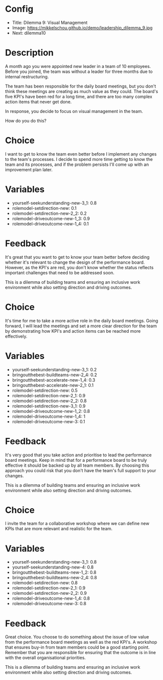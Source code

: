 # Config
 - Title: Dilemma 9: Visual Management
 - Image: https://mikkelschou.github.io/demo/leadership_dilemma_9.jpg
 - Next: dilemma10

# Description
A month ago you were appointed new leader in a team of 10 employees. Before you joined, the team was without a leader for three months due to internal restructuring. 

The team has been responsible for the daily board meetings, but you don't think these meetings are creating as much value as they could. The board's five KPI's have been red for a long time, and there are too many complex action items that never get done.

In response, you decide to focus on visual management in the team.  

How do you do this?

# Choice
I want to get to know the team even better before I implement any changes to the team's processes. I decide to spend  more time getting to know the team and its processes, and if the problem persists I'll come up with an improvement plan later.

# Variables
- yourself-seekunderstanding-new-3_1: 0.8
- rolemodel-setdirection-new: 0.1
- rolemodel-setdirection-new-2_2: 0.2
- rolemodel-driveoutcome-new-1_3: 0.9
- rolemodel-driveoutcome-new-1_4: 0.1

# Feedback
It's great that you want to get to know your team better before deciding whether it's relevant to change the design of the performance board. However, as the KPI's are red, you don't know whether the status reflects important challenges that need to be addressed soon. 

This is a dilemma of building teams and ensuring an inclusive work environment while also setting direction and driving outcomes.




# Choice
It's time for me to take a more active role in the daily board meetings. Going forward, I will lead the meetings and set a more clear direction for the team by demonstrating how KPI's and action items can be reached more effectively.

# Variables
- yourself-seekunderstanding-new-3_1: 0.2
- bringoutthebest-buildteams-new-2_4: 0.2
- bringoutthebest-accelerate-new-1_4: 0.3
- bringoutthebest-accelerate-new-2_1: 0.1
- rolemodel-setdirection-new: 0.5
- rolemodel-setdirection-new-2_1: 0.9
- rolemodel-setdirection-new-2_2: 0.8
- rolemodel-setdirection-new-3_1: 0.9
- rolemodel-driveoutcome-new-1_2: 0.8
- rolemodel-driveoutcome-new-1_4: 1
- rolemodel-driveoutcome-new-3: 0.1


# Feedback
It's very good that you take action and prioritise to lead the performance board meetings. Keep in mind that for a performance board to be truly effective it should be backed up by all team members. By choosing this approach you could risk that you don't have the team's full support to your changes. 

This is a dilemma of building teams and ensuring an inclusive work environment while also setting direction and driving outcomes.
 




# Choice
I invite the team for a collaborative workshop where we can define new KPIs that are more relevant and realistic for the team.  


# Variables
- yourself-seekunderstanding-new-3_1: 0.8
- yourself-seekunderstanding-new-4: 0.8
- bringoutthebest-buildteams-new-1_2: 0.8
- bringoutthebest-buildteams-new-2_4: 0.8
- rolemodel-setdirection-new: 0.8
- rolemodel-setdirection-new-2_1: 0.9
- rolemodel-setdirection-new-2_2: 0.9
- rolemodel-driveoutcome-new-1_4: 0.8
- rolemodel-driveoutcome-new-3: 0.8

# Feedback
Great choice. You choose to do something about the issue of low value from the performance board meetings as well as the red KPI's. A workshop that ensures buy-in from team members could be a good starting point. Remember that you are responsible for ensuring that the outcome is in line with the overall organisational priorities. 

This is a dilemma of building teams and ensuring an inclusive work environment while also setting direction and driving outcomes.







